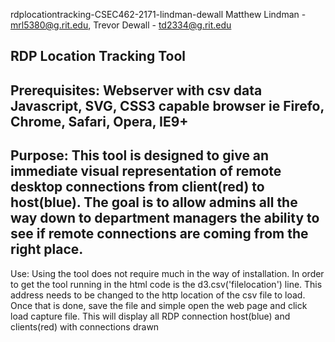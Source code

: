 rdplocationtracking-CSEC462-2171-lindman-dewall
Matthew Lindman - mrl5380@g.rit.edu, Trevor Dewall - td2334@g.rit.edu


RDP Location Tracking Tool
--------------------------------------------------

Prerequisites:
Webserver with csv data
Javascript, SVG, CSS3 capable browser ie Firefo, Chrome, Safari, Opera, IE9+
--------------------------------------------------

Purpose:
This tool is designed to give an immediate visual representation of remote desktop connections from client(red) to host(blue).
The goal is to allow admins all the way down to department managers the ability to see if remote connections are coming from the right place.
--------------------------------------------------

Use:
Using the tool does not require much in the way of installation.
In order to get the tool running in the html code is the d3.csv('filelocation') line.
This address needs to be changed to the http location of the csv file to load.
Once that is done, save the file and simple open the web page and click load capture file.
This will display all RDP connection host(blue) and clients(red) with connections drawn
